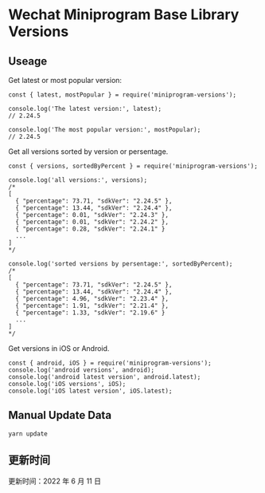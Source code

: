 
# Wechat Miniprogram Base Library Versions

## Useage

Get latest or most popular version:

```;
const { latest, mostPopular } = require('miniprogram-versions');

console.log('The latest version:', latest);
// 2.24.5

console.log('The most popular version:', mostPopular);
// 2.24.5

```

Get all versions sorted by version or persentage.

```
const { versions, sortedByPercent } = require('miniprogram-versions');

console.log('all versions:', versions);
/*
[
  { "percentage": 73.71, "sdkVer": "2.24.5" },
  { "percentage": 13.44, "sdkVer": "2.24.4" },
  { "percentage": 0.01, "sdkVer": "2.24.3" },
  { "percentage": 0.01, "sdkVer": "2.24.2" },
  { "percentage": 0.28, "sdkVer": "2.24.1" }
  ...
]
*/

console.log('sorted versions by persentage:', sortedByPercent);
/*
[
  { "percentage": 73.71, "sdkVer": "2.24.5" },
  { "percentage": 13.44, "sdkVer": "2.24.4" },
  { "percentage": 4.96, "sdkVer": "2.23.4" },
  { "percentage": 1.91, "sdkVer": "2.21.4" },
  { "percentage": 1.33, "sdkVer": "2.19.6" }
  ...
]
*/
```

Get versions in iOS or Android.

```
const { android, iOS } = require('miniprogram-versions');
console.log('android versions', android);
console.log('android latest version', android.latest);
console.log('iOS versions', iOS);
console.log('iOS latest version', iOS.latest);
```

## Manual Update Data

```
yarn update
```

## 更新时间

更新时间：2022 年 6 月 11 日
